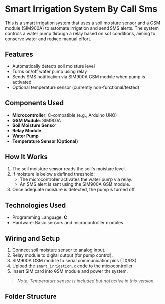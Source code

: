 # Smart Irrigation System By Call Sms

This is a smart irrigation system that uses a soil moisture sensor and a GSM module (SIM900A) to automate irrigation and send SMS alerts. The system controls a water pump through a relay based on soil conditions, aiming to conserve water and reduce manual effort.

## Features

- Automatically detects soil moisture level
- Turns on/off water pump using relay
- Sends SMS notification via SIM900A GSM module when pump is activated
- Optional temperature sensor (currently non-functional/tested)

## Components Used

- **Microcontroller**: C-compatible (e.g., Arduino UNO)
- **GSM Module**: SIM900A
- **Soil Moisture Sensor**
- **Relay Module**
- **Water Pump**
- **Temperature Sensor (Optional)**

## How It Works

1. The soil moisture sensor reads the soil's moisture level.
2. If moisture is below a defined threshold:
   - The microcontroller activates the water pump via relay.
   - An SMS alert is sent using the SIM900A GSM module.
3. Once adequate moisture is detected, the pump is turned off.

## Technologies Used

- Programming Language: **C**
- Hardware: Basic sensors and microcontroller modules

## Wiring and Setup

1. Connect soil moisture sensor to analog input.
2. Relay module to digital output (for pump control).
3. SIM900A GSM module to serial communication pins (TX/RX).
4. Upload the `smart_irrigation.c` code to the microcontroller.
5. Insert SIM card into GSM module and power the system.

> *Note: Temperature sensor is included but not active in this version.*

## Folder Structure

